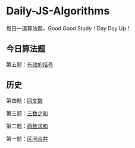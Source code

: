 # Daily-JS-Algorithms
每日一道算法题，Good Good Study！Day Day Up！

## 今日算法题

第五题：[有效的括号](https://github.com/DeronEndless/Daily-JS-Algorithms/issues/5)

## 历史

第四题：[回文数](https://github.com/DeronEndless/Daily-JS-Algorithms/issues/4)

第三题：[三数之和](https://github.com/DeronEndless/Daily-JS-Algorithms/issues/3)

第二题：[两数求和](https://github.com/DeronEndless/Daily-JS-Algorithms/issues/2)

第一题：[区间合并](https://github.com/DeronEndless/Daily-JS-Algorithms/issues/1)